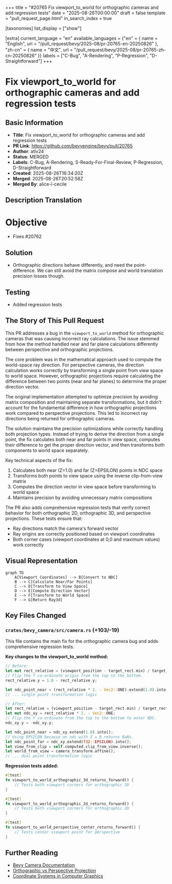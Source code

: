 +++
title = "#20765 Fix viewport_to_world for orthographic cameras and add regression tests"
date = "2025-08-26T00:00:00"
draft = false
template = "pull_request_page.html"
in_search_index = true

[taxonomies]
list_display = ["show"]

[extra]
current_language = "en"
available_languages = {"en" = { name = "English", url = "/pull_request/bevy/2025-08/pr-20765-en-20250826" }, "zh-cn" = { name = "中文", url = "/pull_request/bevy/2025-08/pr-20765-zh-cn-20250826" }}
labels = ["C-Bug", "A-Rendering", "P-Regression", "D-Straightforward"]
+++

# Fix viewport_to_world for orthographic cameras and add regression tests

## Basic Information
- **Title**: Fix viewport_to_world for orthographic cameras and add regression tests
- **PR Link**: https://github.com/bevyengine/bevy/pull/20765
- **Author**: atlv24
- **Status**: MERGED
- **Labels**: C-Bug, A-Rendering, S-Ready-For-Final-Review, P-Regression, D-Straightforward
- **Created**: 2025-08-26T16:34:20Z
- **Merged**: 2025-08-26T20:52:58Z
- **Merged By**: alice-i-cecile

## Description Translation
# Objective

- Fixes #20762

## Solution

- Orthographic directions behave differently, and need the point-difference. We can still avoid the matrix compose and world translation precision losses though.

## Testing

- Added regression tests

## The Story of This Pull Request

This PR addresses a bug in the `viewport_to_world` method for orthographic cameras that was causing incorrect ray calculations. The issue stemmed from how the method handled near and far plane calculations differently between perspective and orthographic projections.

The core problem was in the mathematical approach used to compute the world-space ray direction. For perspective cameras, the direction calculation works correctly by transforming a single point from view space to world space. However, orthographic projections require calculating the difference between two points (near and far planes) to determine the proper direction vector.

The original implementation attempted to optimize precision by avoiding matrix composition and maintaining separate transformations, but it didn't account for the fundamental difference in how orthographic projections work compared to perspective projections. This led to incorrect ray directions being returned for orthographic cameras.

The solution maintains the precision optimizations while correctly handling both projection types. Instead of trying to derive the direction from a single point, the fix calculates both near and far points in view space, computes their difference to get the proper direction vector, and then transforms both components to world space separately.

Key technical aspects of the fix:
1. Calculates both near (Z=1.0) and far (Z=EPSILON) points in NDC space
2. Transforms both points to view space using the inverse clip-from-view matrix
3. Computes the direction vector in view space before transforming to world space
4. Maintains precision by avoiding unnecessary matrix compositions

The PR also adds comprehensive regression tests that verify correct behavior for both orthographic 2D, orthographic 3D, and perspective projections. These tests ensure that:
- Ray directions match the camera's forward vector
- Ray origins are correctly positioned based on viewport coordinates
- Both corner cases (viewport coordinates at 0,0 and maximum values) work correctly

## Visual Representation

```mermaid
graph TD
    A[Viewport Coordinates] --> B[Convert to NDC]
    B --> C[Calculate Near/Far Points]
    C --> D[Transform to View Space]
    D --> E[Compute Direction Vector]
    E --> F[Transform to World Space]
    F --> G[Return Ray3d]
```

## Key Files Changed

### `crates/bevy_camera/src/camera.rs` (+103/-19)

This file contains the main fix for the orthographic camera bug and adds comprehensive regression tests.

**Key changes to the viewport_to_world method:**
```rust
// Before:
let mut rect_relative = (viewport_position - target_rect.min) / target_rect.size();
// Flip the Y co-ordinate origin from the top to the bottom.
rect_relative.y = 1.0 - rect_relative.y;

let ndc_point_near = (rect_relative * 2. - Vec2::ONE).extend(1.0).into();
// ... single point transformation logic

// After:
let rect_relative = (viewport_position - target_rect.min) / target_rect.size();
let mut ndc_xy = rect_relative * 2. - Vec2::ONE;
// Flip the Y co-ordinate from the top to the bottom to enter NDC.
ndc_xy.y = -ndc_xy.y;

let ndc_point_near = ndc_xy.extend(1.0).into();
// Using EPSILON because an ndc with Z = 0 returns NaNs.
let ndc_point_far = ndc_xy.extend(f32::EPSILON).into();
let view_from_clip = self.computed.clip_from_view.inverse();
let world_from_view = camera_transform.affine();
// ... dual point transformation logic
```

**Regression tests added:**
```rust
#[test]
fn viewport_to_world_orthographic_3d_returns_forward() {
    // Tests both viewport corners for orthographic 3D
}

#[test]
fn viewport_to_world_orthographic_2d_returns_forward() {
    // Tests both viewport corners for orthographic 2D
}

#[test]
fn viewport_to_world_perspective_center_returns_forward() {
    // Tests center viewport point for perspective
}
```

## Further Reading

- [Bevy Camera Documentation](https://docs.rs/bevy_camera/latest/bevy_camera/)
- [Orthographic vs Perspective Projection](https://en.wikipedia.org/wiki/3D_projection#Orthographic_projection)
- [Coordinate Systems in Computer Graphics](https://learnopengl.com/Getting-started/Coordinate-Systems)